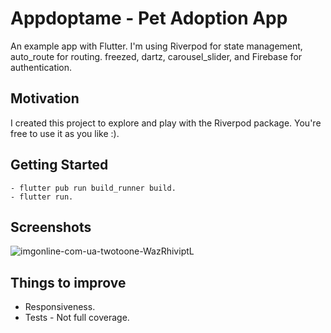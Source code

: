 # Appdoptame - Pet Adoption App

An example app with Flutter. I'm using Riverpod for state management, auto_route for routing. freezed, dartz, carousel_slider, and Firebase for authentication.

## Motivation

I created this project to explore and play with the Riverpod package. You're free to use it as you like :).

## Getting Started
```
- flutter pub run build_runner build.
- flutter run.
```
## Screenshots

![imgonline-com-ua-twotoone-WazRhiviptL](https://github.com/hzdelgado/flutter-example-riverpod/assets/88523514/2ebc981a-6f73-4a42-a291-b2804fd7b9e2)


## Things to improve

- Responsiveness.
- Tests - Not full coverage.
